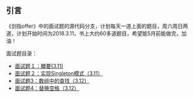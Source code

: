 
## 引言

《剑指offer》中的面试题的源代码分支，计划每天一道上面的题目，周六周日两道，计划开始时间为2018.3.11，书上大约60多道题目，希望能5月前能做完，加油！

面试题目录：

+ [面试题１：概要(3.11)](Test01.md)
+ [面试题２：实现Singleton模式（3.11）](Test02.md)
+ [面试题3：数组中的查找（3.12）](Test03.md)
+ [面试题4：替换空格（3.12）](Test04.md)